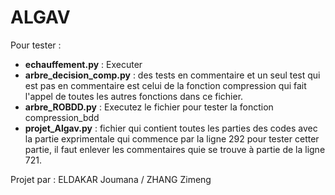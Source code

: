 # ALGAV

Pour tester :


- **echauffement.py** : Executer
-  **arbre_decision_comp.py** : des tests en commentaire et un seul test qui est pas en commentaire est celui de la fonction compression qui fait l'appel de toutes les autres fonctions dans ce fichier.
-  **arbre_ROBDD.py** : Executez le fichier pour tester la fonction compression_bdd
-  **projet_Algav.py** : fichier qui contient toutes les parties des codes avec la partie exprimentale qui commence par la ligne 292 pour tester cetter partie, il faut enlever les commentaires quie se trouve à partie de la ligne 721. 


Projet par : 
ELDAKAR Joumana /
ZHANG Zimeng 
